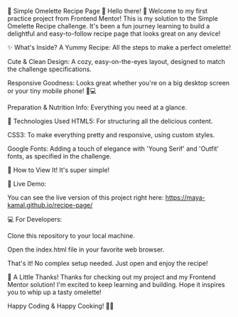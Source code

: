 🍳 Simple Omelette Recipe Page 🍳
Hello there! 👋 Welcome to my first practice project from Frontend Mentor! This is my solution to the Simple Omelette Recipe challenge. It's been a fun journey learning to build a delightful and easy-to-follow recipe page that looks great on any device!


✨ What's Inside?
A Yummy Recipe: All the steps to make a perfect omelette!

Cute & Clean Design: A cozy, easy-on-the-eyes layout, designed to match the challenge specifications.

Responsive Goodness: Looks great whether you're on a big desktop screen or your tiny mobile phone! 📱💻

Preparation & Nutrition Info: Everything you need at a glance.


💖 Technologies Used
HTML5: For structuring all the delicious content.

CSS3: To make everything pretty and responsive, using custom styles.

Google Fonts: Adding a touch of elegance with 'Young Serif' and 'Outfit' fonts, as specified in the challenge.


🚀 How to View It!
It's super simple!

🚀 Live Demo:

You can see the live version of this project right here: https://maya-kamal.github.io/recipe-page/

💻 For Developers:

Clone this repository to your local machine.

Open the index.html file in your favorite web browser.

That's it! No complex setup needed. Just open and enjoy the recipe!


🙏 A Little Thanks!
Thanks for checking out my project and my Frontend Mentor solution! I'm excited to keep learning and building. Hope it inspires you to whip up a tasty omelette!

Happy Coding & Happy Cooking! 🍳✨
